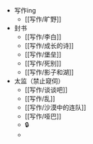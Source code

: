 - 写作ing
	- [[写作/旷野]]
- 封书
	- [[写作/李白]]
	- [[写作/成长的诗]]
	- [[写作/堡垒]]
	- [[写作/死别]]
	- [[写作/影子和湖]]
- 太监（禁止窥伺）
	- [[写作/谈谈吧]]
	- [[写作/乱]]
	- [[写作/沙漠中的连队]]
	- [[写作/哑巴]]
	- <a class="locked-secret" data-secret="locked ⁤‌‌⁡‌‌⁢⁡‍⁤‌⁡‍⁡‌‍‍⁤⁡‍‌⁢‌⁣‍‌‍⁢⁣‌‍‍‌⁤‌⁢‍⁡⁢⁣‌⁣‍‍‌‌⁢‍‌‌‍‌‍⁡‍‍‍‌⁢⁡⁤‌⁡⁢‌‌⁣⁡‌⁣‌⁣‍‌⁣⁣⁢‌⁣⁡‌‌‍⁡‌⁤⁤⁡‍‌⁢‍⁢⁡‌⁢‍⁣‍‌⁢‌⁤‍‌‍⁡‌‌⁢‌⁡⁤⁢‍‍⁢‍⁡‍⁡‌‌⁢‌⁢‌‌‍⁢‍⁤‍⁡⁤⁡‌‍‍‌⁤‍⁢‌⁡‍⁡⁢‍⁢⁡⁤‍⁡‍⁡‌‌⁡‍‌‌⁡‍⁣‌⁤⁣⁡‍⁣⁤⁡‌⁤‌‍‍‍‍⁢‍‍‌⁡‍‌⁣‌⁡‍‍⁡‍‌⁢‍‌‍‌secret" data-on-click="triggerModal">🔒</a>
	-